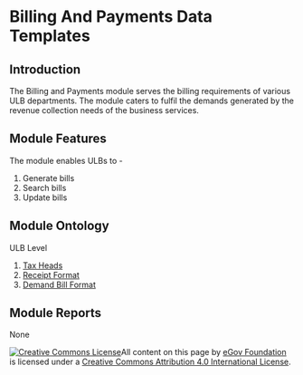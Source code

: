 # Billing And Payments Data Templates

## Introduction

The Billing and Payments module serves the billing requirements of various ULB departments. The module caters to fulfil the demands generated by the revenue collection needs of the business services.

## Module Features <a id="Module-Features"></a>

The module enables ULBs to -

1. Generate bills
2. Search bills
3. Update bills

## Module Ontology <a id="Module-Ontology"></a>

ULB Level

1. [Tax Heads](tax-heads.md)
2. [Receipt Format](receipt-format.md)
3. [Demand Bill Format](demand-bill-format.md)

## Module Reports <a id="Module-Reports"></a>

None

[![Creative Commons License](https://i.creativecommons.org/l/by/4.0/80x15.png)​](http://creativecommons.org/licenses/by/4.0/)All content on this page by [eGov Foundation](https://egov.org.in/) is licensed under a [Creative Commons Attribution 4.0 International License](http://creativecommons.org/licenses/by/4.0/).

